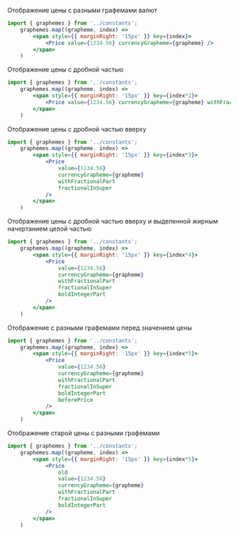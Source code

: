 Отображение цены с разными графемами валют
```jsx
import { graphemes } from '../constants';
    graphemes.map((grapheme, index) => 
        <span style={{ marginRight: '15px' }} key={index}>
            <Price value={1234.56} currencyGrapheme={grapheme} />
        </span>
    )
```

Отображение цены с дробной частью
```jsx
import { graphemes } from '../constants';
    graphemes.map((grapheme, index) => 
        <span style={{ marginRight: '15px' }} key={index*2}>
            <Price value={1234.56} currencyGrapheme={grapheme} withFractionalPart />
        </span>
    )
```

Отображение цены с дробной частью вверху
```jsx
import { graphemes } from '../constants';
    graphemes.map((grapheme, index) => 
        <span style={{ marginRight: '15px' }} key={index*3}>
            <Price
                value={1234.56} 
                currencyGrapheme={grapheme}
                withFractionalPart
                fractionalInSuper
            />
        </span>
    )
```

Отображение цены с дробной частью вверху и выделенной жирным начертанием целой частью
```jsx
import { graphemes } from '../constants';
    graphemes.map((grapheme, index) => 
        <span style={{ marginRight: '15px' }} key={index*4}>
            <Price
                value={1234.56}
                currencyGrapheme={grapheme}
                withFractionalPart
                fractionalInSuper
                boldIntegerPart
            />
        </span>
    )
```

Отображение с разными графемами перед значением цены
```jsx
import { graphemes } from '../constants';
    graphemes.map((grapheme, index) => 
        <span style={{ marginRight: '15px' }} key={index*5}>
            <Price
                value={1234.56}
                currencyGrapheme={grapheme}
                withFractionalPart
                fractionalInSuper
                boldIntegerPart
                beforePrice
            />
        </span>
    )
```

Отображение старой цены с разными графемами
```jsx
import { graphemes } from '../constants';
    graphemes.map((grapheme, index) => 
        <span style={{ marginRight: '15px' }} key={index*5}>
            <Price
                old
                value={1234.56}
                currencyGrapheme={grapheme}
                withFractionalPart
                fractionalInSuper
                boldIntegerPart
            />
        </span>
    )
```